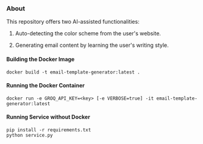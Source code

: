### About
This repository offers two AI-assisted functionalities:

1. Auto-detecting the color scheme from the user's website.

2. Generating email content by learning the user's writing style.
#### Building the Docker Image
```
docker build -t email-template-generator:latest .
```
#### Running the Docker Container
```
docker run -e GROQ_API_KEY=<key> [-e VERBOSE=true] -it email-template-generator:latest
```
#### Running Service without Docker
```
pip install -r requirements.txt
python service.py
```